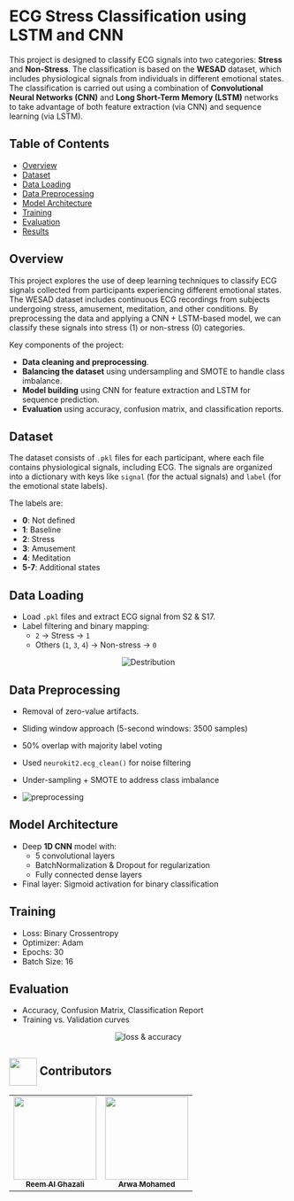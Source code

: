 # ECG Stress Classification using LSTM and CNN

This project is designed to classify ECG signals into two categories: **Stress** and **Non-Stress**. The classification is based on the **WESAD** dataset, which includes physiological signals from individuals in different emotional states. The classification is carried out using a combination of **Convolutional Neural Networks (CNN)** and **Long Short-Term Memory (LSTM)** networks to take advantage of both feature extraction (via CNN) and sequence learning (via LSTM).

## Table of Contents
- [Overview](#overview)
- [Dataset](#dataset)
- [Data Loading](#data-loading)
- [Data Preprocessing](#data-preprocessing)
- [Model Architecture](#model-architecture)
- [Training](#training)
- [Evaluation](#Evaluation)
- [Results](#results)


## Overview

This project explores the use of deep learning techniques to classify ECG signals collected from participants experiencing different emotional states. The WESAD dataset includes continuous ECG recordings from subjects undergoing stress, amusement, meditation, and other conditions. By preprocessing the data and applying a CNN + LSTM-based model, we can classify these signals into stress (1) or non-stress (0) categories.

Key components of the project:
- **Data cleaning and preprocessing**.
- **Balancing the dataset** using undersampling and SMOTE to handle class imbalance.
- **Model building** using CNN for feature extraction and LSTM for sequence prediction.
- **Evaluation** using accuracy, confusion matrix, and classification reports.


## Dataset 
The dataset consists of `.pkl` files for each participant, where each file contains physiological signals, including ECG. The signals are organized into a dictionary with keys like `signal` (for the actual signals) and `label` (for the emotional state labels). 

The labels are:
- **0**: Not defined
- **1**: Baseline
- **2**: Stress
- **3**: Amusement
- **4**: Meditation
- **5-7**: Additional states

## Data Loading
   - Load `.pkl` files and extract ECG signal from S2 & S17.
   -  Label filtering and binary mapping:
       - `2` → Stress → `1`
       - Others (`1`, `3`, `4`) → Non-stress → `0`
      
 <p align="center">
   <img src= "https://github.com/user-attachments/assets/a94d62e6-31db-4002-b456-51f76afd00de" alt="Destribution">
 </p>
 
## Data Preprocessing
   - Removal of zero-value artifacts.
   - Sliding window approach (5-second windows: 3500 samples)
   - 50% overlap with majority label voting
   - Used `neurokit2.ecg_clean()` for noise filtering
   - Under-sampling + SMOTE to address class imbalance
     
   -  ![preprocessing](https://github.com/user-attachments/assets/0449d3d2-6be6-4df9-9cb1-e938f1fff1b0)

## Model Architecture
   - Deep **1D CNN** model with:
     - 5 convolutional layers
     - BatchNormalization & Dropout for regularization
     - Fully connected dense layers
   - Final layer: Sigmoid activation for binary classification

## Training
   - Loss: Binary Crossentropy
   - Optimizer: Adam
   - Epochs: 30
   - Batch Size: 16

## Evaluation
   - Accuracy, Confusion Matrix, Classification Report
   - Training vs. Validation curves

 <p align="center">
   <img src= "https://github.com/user-attachments/assets/1d78bd1b-55b8-438c-85bd-25defe19fbc7" alt="loss & accuracy">
 </p>

<!-- Contributors -->
## <img  align= center width=50px height=50px src="https://media1.giphy.com/media/WFZvB7VIXBgiz3oDXE/giphy.gif?cid=6c09b952tmewuarqtlyfot8t8i0kh6ov6vrypnwdrihlsshb&rid=giphy.gif&ct=s"> Contributors <a id = "contributors"></a>

<!-- Contributors list -->
<table align="center" >
  <tr>
        <td align="center"><a href="https://github.com/Reemael720"><img src="https://avatars.githubusercontent.com/u/181993417?v=4" width="150px;" alt=""/><br /><sub><b>Reem Al Ghazali </b></sub></a><br /></td>
        <td align="center"><a href="https://github.com/Arwa-eng"><img src="https://avatars.githubusercontent.com/u/181993417?v=4" width="150px;" alt=""/><br /><sub><b>Arwa Mohamed </b></sub></a><br /></td>

  </tr>
</table>
